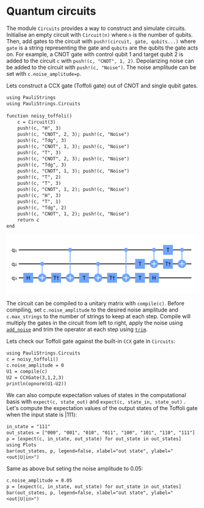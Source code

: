 # Quantum circuits

The module `Circuits` provides a way to construct and simulate circuits.
Initialise an empty circuit with `Circuit(n)` where `n` is the number of qubits.
Then, add gates to the circuit with `push!(circuit, gate, qubits...)` where `gate` is a string representing the gate and `qubits` are the qubits the gate acts on.
For example, a CNOT gate with control qubit 1 and target qubit 2 is added to the circuit `c` with `push!(c, "CNOT", 1, 2)`.
Depolarizing noise can be added to the circuit with `push!(c, "Noise")`. The noise amplitude can be set with `c.noise_amplitude=p`.


Lets construct a CCX gate (Toffoli gate) out of CNOT and single qubit gates.


```@example circuits
using PauliStrings
using PauliStrings.Circuits

function noisy_toffoli()
    c = Circuit(3)
    push!(c, "H", 3)
    push!(c, "CNOT", 2, 3); push!(c, "Noise")
    push!(c, "Tdg", 3)
    push!(c, "CNOT", 1, 3); push!(c, "Noise")
    push!(c, "T", 3)
    push!(c, "CNOT", 2, 3); push!(c, "Noise")
    push!(c, "Tdg", 3)
    push!(c, "CNOT", 1, 3); push!(c, "Noise")
    push!(c, "T", 2)
    push!(c, "T", 3)
    push!(c, "CNOT", 1, 2); push!(c, "Noise")
    push!(c, "H", 3)
    push!(c, "T", 1)
    push!(c, "Tdg", 2)
    push!(c, "CNOT", 1, 2); push!(c, "Noise")
    return c
end
```

![plot](./toffoli.png)


The circuit can be compiled to a unitary matrix with `compile(c)`.
Before compiling, set `c.noise_amplitude` to the desired noise amplitude and `c.max_strings` to the number of strings to keep at each step.
Compile will multiply the gates in the circuit from left to right, apply the noise using [`add_noise`](@ref) and trim the operator at each step using [`trim`](@ref).

Lets check our Toffoli gate against the built-in `CCX` gate in `Circuits`:

```@example circuits
using PauliStrings.Circuits
c = noisy_toffoli()
c.noise_amplitude = 0
U1 = compile(c)
U2 = CCXGate(3,1,2,3)
println(opnorm(U1-U2))
```

We can also compute expectation values of states in the computational basis with `expect(c, state_out)` and `expect(c, state_in, state_out)` .
Let's compute the expectation values of the output states of the Toffoli gate when the input state is $|111\rangle$:
```@example circuits
in_state = "111"
out_states = ["000", "001", "010", "011", "100", "101", "110", "111"]
p = [expect(c, in_state, out_state) for out_state in out_states]
using Plots
bar(out_states, p, legend=false, xlabel="out state", ylabel="<out|U|in>")
```

Same as above but seting the noise amplitude to 0.05:
```@example circuits
c.noise_amplitude = 0.05
p = [expect(c, in_state, out_state) for out_state in out_states]
bar(out_states, p, legend=false, xlabel="out state", ylabel="<out|U|in>")
```
